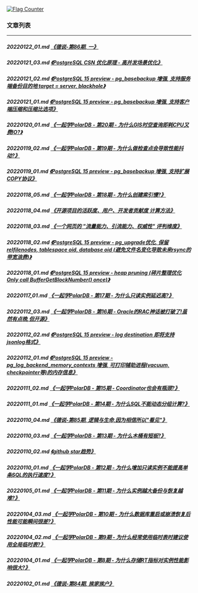 <a rel="nofollow" href="http://info.flagcounter.com/h9V1"  ><img src="http://s03.flagcounter.com/count/h9V1/bg_FFFFFF/txt_000000/border_CCCCCC/columns_2/maxflags_12/viewers_0/labels_0/pageviews_0/flags_0/"  alt="Flag Counter"  border="0"  ></a>  
  
### 文章列表  
----  
##### 20220122_01.md   [《德说-第86期, 一》](20220122_01.md)  
##### 20220121_03.md   [《PostgreSQL CSN 优化原理 - 高并发场景优化》](20220121_03.md)  
##### 20220121_02.md   [《PostgreSQL 15 preview - pg_basebackup 增强, 支持服务端备份目的地 target = server, blackhole》](20220121_02.md)  
##### 20220121_01.md   [《PostgreSQL 15 preview - pg_basebackup 增强, 支持客户端压缩和压缩比选项》](20220121_01.md)  
##### 20220120_01.md   [《一起学PolarDB - 第20期 - 为什么GIS时空查询即耗CPU又费IO?》](20220120_01.md)  
##### 20220119_02.md   [《一起学PolarDB - 第19期 - 为什么做检查点会导致性能抖动?》](20220119_02.md)  
##### 20220119_01.md   [《PostgreSQL 15 preview - pg_basebackup 增强, 支持扩展COPY协议》](20220119_01.md)  
##### 20220118_05.md   [《一起学PolarDB - 第18期 - 为什么创建索引慢?》](20220118_05.md)  
##### 20220118_04.md   [《开源项目的活跃度、用户、开发者贡献度 计算方法》](20220118_04.md)  
##### 20220118_03.md   [《一个网页的 "流量能力、引流能力、权威性" 评判维度》](20220118_03.md)  
##### 20220118_02.md   [《PostgreSQL 15 preview - pg_upgrade优化, 保留relfilenodes, tablespace oid, database oid (避免文件名变化导致未来rsync的带宽浪费)》](20220118_02.md)  
##### 20220118_01.md   [《PostgreSQL 15 preview - heap pruning (碎片整理优化 Only call BufferGetBlockNumber() once)》](20220118_01.md)  
##### 20220117_01.md   [《一起学PolarDB - 第17期 - 为什么只读实例延迟高?》](20220117_01.md)  
##### 20220112_03.md   [《一起学PolarDB - 第16期 - Oracle的RAC神话被打破了!虽然有点晚,但开源》](20220112_03.md)  
##### 20220112_02.md   [《PostgreSQL 15 preview - log destination 即将支持jsonlog格式》](20220112_02.md)  
##### 20220112_01.md   [《PostgreSQL 15 preview - pg_log_backend_memory_contexts 增强, 可打印辅助进程(vacuum, checkpointer等)的内存信息》](20220112_01.md)  
##### 20220111_02.md   [《一起学PolarDB - 第15期 - Coordinator也会有瓶颈?》](20220111_02.md)  
##### 20220111_01.md   [《一起学PolarDB - 第14期 - 为什么SQL不能动态分组计算?》](20220111_01.md)  
##### 20220110_04.md   [《德说-第85期, 逻辑与生命,因为相信所以"看见"》](20220110_04.md)  
##### 20220110_03.md   [《一起学PolarDB - 第13期 - 为什么木桶有短板?》](20220110_03.md)  
##### 20220110_02.md   [《github star趋势》](20220110_02.md)  
##### 20220110_01.md   [《一起学PolarDB - 第12期 - 为什么增加只读实例不能提高单条SQL的执行速度?》](20220110_01.md)  
##### 20220105_01.md   [《一起学PolarDB - 第11期 - 为什么实例越大备份与恢复越难?》](20220105_01.md)  
##### 20220104_03.md   [《一起学PolarDB - 第10期 - 为什么数据库重启或崩溃恢复后性能可能瞬间很差?》](20220104_03.md)  
##### 20220104_02.md   [《一起学PolarDB - 第9期 - 为什么经常使用临时表时建议使用全局临时表?》](20220104_02.md)  
##### 20220104_01.md   [《一起学PolarDB - 第8期 - 为什么存储RT指标对实例性能影响很大?》](20220104_01.md)  
##### 20220102_01.md   [《德说-第84期, 挨家挨户》](20220102_01.md)  

